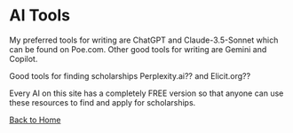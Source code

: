 # AI Tools

My preferred tools for writing are ChatGPT and Claude-3.5-Sonnet which can be found on Poe.com.
Other good tools for writing are Gemini and Copilot.  

Good tools for finding scholarships Perplexity.ai?? and Elicit.org??

Every AI on this site has a completely FREE version so that anyone can use these resources to find and apply for scholarships. 

[Back to Home](README.md)
